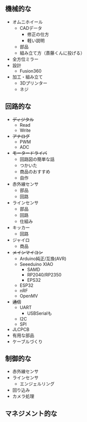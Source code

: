 ## 機械的な
- オムニホイール
	- CADデータ
		- 修正の仕方
		- 軽い説明
	- 部品
	- 組み立て方（斎藤くんに投げる）
- 全方位ミラー
- 設計
	- Fusion360
- 加工・組み立て
	- 3Dプリンター
	- ネジ

## 回路的な
- ~~ディジタル~~
	- Read
	- Write
- ~~アナログ~~
	- PWM
	- ADC
- ~~モータードライバ~~
	- 回路図の簡単な話
	- つかいた
	- 商品のおすすめ
	- 自作
- 赤外線センサ
	- 部品
	- 回路
- ラインセンサ
	- 部品
	- 回路
	- 仕組み
- キッカー
	- 回路
- ジャイロ
	- 商品
- ~~メインマイコン~~
	- Arduino純正/互換(AVR)
	- Seeeduino XIAO
		- SAMD
		- RP2040/RP2350
		- EPS32
	- ESP32
	- nRF
	- OpenMV
- ~~通信~~
	- UART
		- USBSerialも
	- I2C
	- SPI
- JLCPCB
- 有用な部品
- ケーブルづくり

## 制御的な
- 赤外線センサ
- ラインセンサ
	- エンジェルリング
- 回り込み
- カメラ処理

## マネジメント的な

